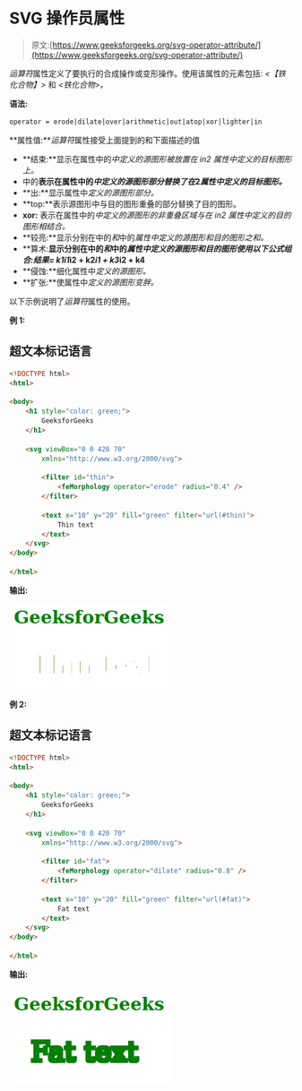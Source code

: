 # SVG 操作员属性

> 原文:[https://www.geeksforgeeks.org/svg-operator-attribute/](https://www.geeksforgeeks.org/svg-operator-attribute/)

*运算符*属性定义了要执行的合成操作或变形操作。使用该属性的元素包括: *<【铁化合物】>* 和 *<铁化合物>。*

**语法:**

```html
operator = erode|dilate|over|arithmetic|out|atop|xor|lighter|in
```

**属性值:***运算符*属性接受上面提到的和下面描述的值

*   **结束:**显示在属性中的*中定义的源图形被放置在 *in2* 属性中定义的目标图形上。*
*   中的**表示在属性中的*中定义的源图形部分替换了在*2*属性中定义的目标图形。***
*   **出:**显示属性中*定义的源图形部分。*
*   **top:**表示源图形中与目的图形重叠的部分替换了目的图形。
*   **xor:** 表示在属性中的*中定义的源图形的非重叠区域与在 in2 属性中定义的目的图形相结合。*
*   **较亮:**显示分别在中的*和*中的*属性中定义的源图形和目的图形之和。*
*   **算术:**显示分别在中的*和*中的*属性中定义的源图形和目的图形使用以下公式组合:*结果= k1*i1*i2 + k2*i1 + k3*i2 + k4**
*   **侵蚀:**细化属性中*定义的源图形。*
*   **扩张:**使属性中*定义的源图形变胖。*

以下示例说明了*运算符*属性的使用。

**例 1:**

## 超文本标记语言

```html
<!DOCTYPE html>
<html>

<body>
    <h1 style="color: green;">
        GeeksforGeeks
    </h1>

    <svg viewBox="0 0 420 70"
        xmlns="http://www.w3.org/2000/svg">

        <filter id="thin">
            <feMorphology operator="erode" radius="0.4" />
        </filter>

        <text x="10" y="20" fill="green" filter="url(#thin)">
            Thin text
        </text>
    </svg>
</body>

</html>
```

**输出:**

![](img/112991c34967df1ac8e75577429db42d.png)

**例 2:**

## 超文本标记语言

```html
<!DOCTYPE html>
<html>

<body>
    <h1 style="color: green;">
        GeeksforGeeks
    </h1>

    <svg viewBox="0 0 420 70"
        xmlns="http://www.w3.org/2000/svg">

        <filter id="fat">
            <feMorphology operator="dilate" radius="0.8" />
        </filter>

        <text x="10" y="20" fill="green" filter="url(#fat)">
            Fat text
        </text>
    </svg>
</body>

</html>
```

**输出:**

![](img/39de8ffe57873ac6020027de2383b238.png)